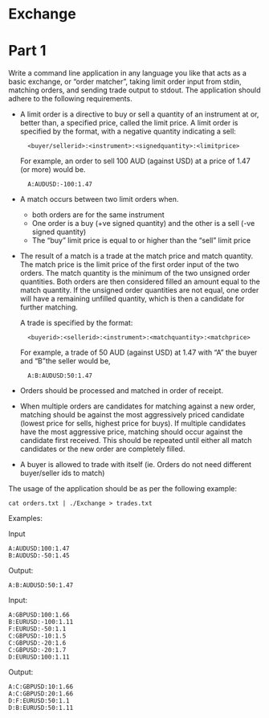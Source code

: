 # Exchange

# Part 1

Write a command line application in any language you like that acts as a basic exchange, or “order matcher”, taking limit order input from stdin, matching orders, and sending trade output to stdout. The application should adhere to the following requirements.

* A limit order is a directive to buy or sell a quantity of an instrument at or, better than, a specified price, called the limit price.
A limit order is specified by the format, with a negative quantity indicating a sell:

        <buyer/sellerid>:<instrument>:<signed­quantity>:<limit­price>
    
    For example, an order to sell 100 AUD (against USD) at a price of 1.47 (or more) would be.

        A:AUDUSD:­-100:1.47

* A match occurs between two limit orders when.
    * both orders are for the same instrument 
    * One order is a buy (+ve signed quantity) and the other is a sell (-ve signed quantity) 
    * The “buy” limit price is equal to or higher than the “sell” limit price

* The result of a match is a trade at the match price and match quantity. The match price is the limit price of the first order input of the two orders. The match quantity is the minimum of the two unsigned order quantities. Both orders are then considered filled an amount equal to the match quantity. If the unsigned order quantities are not equal, one order will have a remaining unfilled quantity, which is then a candidate for further matching.

    A trade is specified by the format:

        <buyerid>:<sellerid>:<instrument>:<match­quantity>:<match­price>

    For example, a trade of 50 AUD (against USD) at 1.47 with “A” the buyer and “B”the seller would be,

        A:B:AUDUSD:50:1.47

* Orders should be processed and matched in order of receipt.
* When multiple orders are candidates for matching against a new order, matching should be against the most aggressively priced candidate (lowest price for sells, highest price for buys). If multiple candidates have the most aggressive price, matching should occur against the candidate first received. This should be repeated until either all match candidates or the new order are completely filled.
* A buyer is allowed to trade with itself (ie. Orders do not need different buyer/seller ids to match)

The usage of the application should be as per the following example:

    cat orders.txt | ./Exchange > trades.txt

Examples:

Input

    A:AUDUSD:100:1.47
    B:AUDUSD:-50:1.45

Output:

    A:B:AUDUSD:50:1.47

Input:

    A:GBPUSD:100:1.66
    B:EURUSD:-100:1.11
    F:EURUSD:-50:1.1
    C:GBPUSD:-10:1.5
    C:GBPUSD:-20:1.6
    C:GBPUSD:-20:1.7
    D:EURUSD:100:1.11

Output:

    A:C:GBPUSD:10:1.66
    A:C:GBPUSD:20:1.66
    D:F:EURUSD:50:1.1
    D:B:EURUSD:50:1.11
